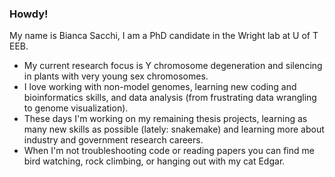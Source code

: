 ### Howdy!

My name is Bianca Sacchi, I am a PhD candidate in the Wright lab at U of T EEB.
- My current research focus is Y chromosome degeneration and silencing in plants with very young sex chromosomes.
- I love working with non-model genomes, learning new coding and bioinformatics skills, and data analysis (from frustrating data wrangling to genome visualization).
- These days I'm working on my remaining thesis projects, learning as many new skills as possible (lately: snakemake) and learning more about industry and government research careers.
- When I'm not troubleshooting code or reading papers you can find me bird watching, rock climbing, or hanging out with my cat Edgar.
